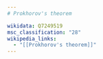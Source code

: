 ```yaml
---
# Prokhorov's theorem

wikidata: Q7249519
msc_classification: "28"
wikipedia_links:
  - "[[Prokhorov's theorem]]"
---
```

